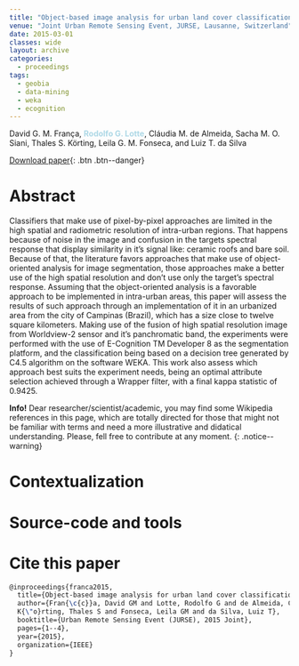 ```yaml
---
title: "Object-based image analysis for urban land cover classification in the city of Campinas-SP, Brazil"
venue: "Joint Urban Remote Sensing Event, JURSE, Lausanne, Switzerland"
date: 2015-03-01
classes: wide
layout: archive
categories:
  - proceedings
tags:
  - geobia
  - data-mining
  - weka   
  - ecognition
---
```

David G. M. França, <span style="color:lightblue">**Rodolfo G. Lotte**</span>, Cláudia M. de Almeida, Sacha M. O. Siani, Thales S. Körting, Leila G. M. Fonseca, and Luiz T. da Silva

[<i class='fas fa-file-download'></i> Download paper]({{site.baseurl}}/assets/files/publications/franca-lotte.pdf){: .btn .btn--danger}

Abstract
=======
<h-abstract>Classifiers that make use of pixel-by-pixel approaches are limited in the high spatial and radiometric resolution of intra-urban regions. That happens because of noise in the image and confusion in the targets spectral response that display similarity in it’s signal like: ceramic roofs and bare soil. Because of that, the literature favors approaches that make use of object-oriented analysis for image segmentation, those approaches make a better use of the high spatial resolution and don’t use only the target’s spectral response. Assuming that the object-oriented analysis is a favorable approach to be implemented in intra-urban areas, this paper will assess the results of such approach through an implementation of it in an urbanized area from the city of Campinas (Brazil), which has a size close to twelve square kilometers. Making use of the fusion of high spatial resolution image from Worldview-2 sensor and it’s panchromatic band, the experiments were performed with the use of E-Cognition TM Developer 8 as the segmentation platform, and the classification being based on a decision tree generated by C4.5 algorithm on the software WEKA. This work also assess which approach best suits the experiment needs, being an optimal attribute selection achieved through a Wrapper filter, with a final kappa statistic of 0.9425.</h-abstract>

**Info!** Dear researcher/scientist/academic, you may find some Wikipedia references in this page, which are totally directed for those that might not be familiar with terms and need a more illustrative and didatical understanding. Please, fell free to contribute at any moment. 
{: .notice--warning}

Contextualization
=======

<!-- O propósito básico deste trabalho foi a extração automática de redes de estradas e da investigação quanto a possibilidade de aplicação de Modelos de Contorno Ativo (de curvas aberto) sobre imagens SAR (Synthetic Aperture Radar), cuja visibilidade topográfica sobre regiões recobertas por copas de árvores ou núvens é alta. Isto aumenta o poder de investigação sobre áreas em que há estradas ilegais, por exemplo, para contrabando de mercadorias, trafico de drogas, assentamentos ilegais, etc.  -->

Source-code and tools
======

Cite this paper
======
```latex
@inproceedings{franca2015,
  title={Object-based image analysis for urban land cover classification in the city of Campinas-SP, Brazil},
  author={Fran{\c{c}}a, David GM and Lotte, Rodolfo G and de Almeida, Cl{\'a}udia M and Siani, Sacha MO and 
  K{\"o}rting, Thales S and Fonseca, Leila GM and da Silva, Luiz T},
  booktitle={Urban Remote Sensing Event (JURSE), 2015 Joint},
  pages={1--4},
  year={2015},
  organization={IEEE}
}
```

